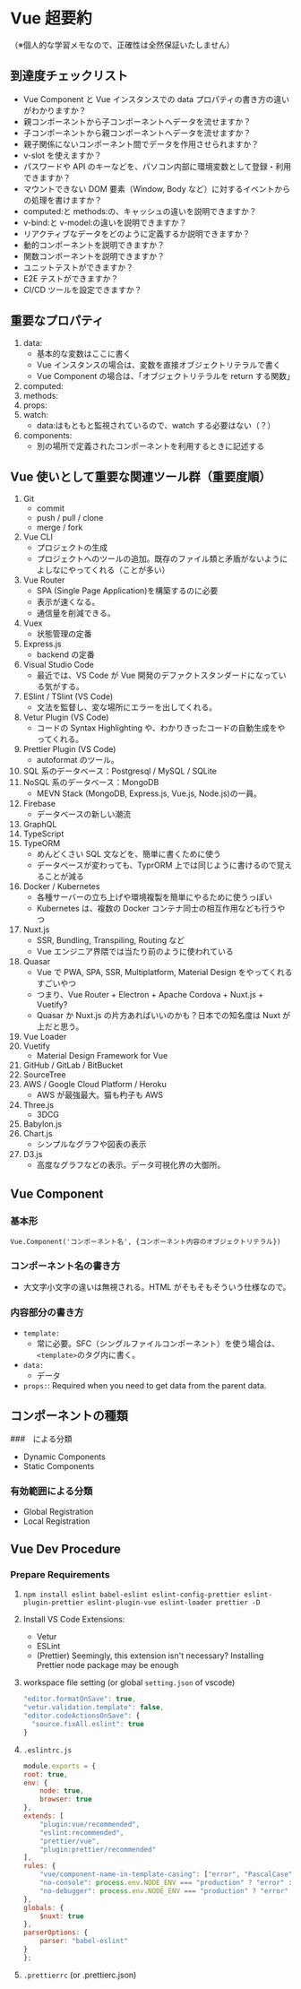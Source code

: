 # Vue 超要約

（※個人的な学習メモなので、正確性は全然保証いたしません）

## 到達度チェックリスト

- Vue Component と Vue インスタンスでの data プロパティの書き方の違いがわかりますか？
- 親コンポーネントから子コンポーネントへデータを流せますか？
- 子コンポーネントから親コンポーネントへデータを流せますか？
- 親子関係にないコンポーネント間でデータを作用させられますか？
- v-slot を使えますか？
- パスワードや API のキーなどを、パソコン内部に環境変数として登録・利用できますか？
- マウントできない DOM 要素（Window, Body など）に対するイベントからの処理を書けますか？
- computed:と methods:の、キャッシュの違いを説明できますか？
- v-bind:と v-model:の違いを説明できますか？
- リアクティブなデータをどのように定義するか説明できますか？
- 動的コンポーネントを説明できますか？
- 関数コンポーネントを説明できますか？
- ユニットテストができますか？
- E2E テストができますか？
- CI/CD ツールを設定できますか？



## 重要なプロパティ

1. data:
   - 基本的な変数はここに書く
   - Vue インスタンスの場合は、変数を直接オブジェクトリテラルで書く
   - Vue Component の場合は、「オブジェクトリテラルを return する関数」
1. computed:
1. methods:
1. props:
1. watch:
   - data:はもともと監視されているので、watch する必要はない（？）
1. components:
   - 別の場所で定義されたコンポーネントを利用するときに記述する

## Vue 使いとして重要な関連ツール群（重要度順）

1. Git
   - commit
   - push / pull / clone
   - merge / fork
1. Vue CLI
   - プロジェクトの生成
   - プロジェクトへのツールの追加。既存のファイル類と矛盾がないようによしなにやってくれる（ことが多い）
1. Vue Router
   - SPA (Single Page Application)を構築するのに必要
   - 表示が速くなる。
   - 通信量を削減できる。
1. Vuex
   - 状態管理の定番
1. Express.js
   - backend の定番
1. Visual Studio Code
   - 最近では、VS Code が Vue 開発のデファクトスタンダードになっている気がする。
1. ESlint / TSlint (VS Code)
   - 文法を監督し、変な場所にエラーを出してくれる。
1. Vetur Plugin (VS Code)
   - コードの Syntax Highlighting や、わかりきったコードの自動生成をやってくれる。
1. Prettier Plugin (VS Code)
   - autoformat のツール。
1. SQL 系のデータベース：Postgresql / MySQL / SQLite
1. NoSQL 系のデータベース：MongoDB
   - MEVN Stack (MongoDB, Express.js, Vue.js, Node.js)の一員。
1. Firebase
   - データベースの新しい潮流
1. GraphQL
1. TypeScript
1. TypeORM
   - めんどくさい SQL 文などを、簡単に書くために使う
   - データベースが変わっても、TyprORM 上では同じように書けるので覚えることが減る
1. Docker / Kubernetes
   - 各種サーバーの立ち上げや環境複製を簡単にやるために使うっぽい
   - Kubernetes は、複数の Docker コンテナ同士の相互作用なども行うやつ
1. Nuxt.js
   - SSR, Bundling, Transpiling, Routing など
   - Vue エンジニア界隈では当たり前のように使われている
1. Quasar
   - Vue で PWA, SPA, SSR, Multiplatform, Material Design をやってくれるすごいやつ
   - つまり、Vue Router + Electron + Apache Cordova + Nuxt.js + Vuetify?
   - Quasar か Nuxt.js の片方あればいいのかも？日本での知名度は Nuxt が上だと思う。
1. Vue Loader
1. Vuetify
   - Material Design Framework for Vue
1. GitHub / GitLab / BitBucket
1. SourceTree
1. AWS / Google Cloud Platform / Heroku
   - AWS が最強最大。猫も杓子も AWS
1. Three.js
   - 3DCG
1. Babylon.js
1. Chart.js
   - シンプルなグラフや図表の表示
1. D3.js
   - 高度なグラフなどの表示。データ可視化界の大御所。

## Vue Component

### 基本形

```
Vue.Component('コンポーネント名', {コンポーネント内容のオブジェクトリテラル})
```

### コンポーネント名の書き方

- 大文字小文字の違いは無視される。HTML がそもそもそういう仕様なので。

### 内容部分の書き方

- `template:`
  - 常に必要。SFC（シングルファイルコンポーネント）を使う場合は、`<template>`のタグ内に書く。
- `data:`
  - データ
- `props:`: Required when you need to get data from the parent data.

## コンポーネントの種類

###　による分類

- Dynamic Components
- Static Components

### 有効範囲による分類

- Global Registration
- Local Registration

## Vue Dev Procedure

### Prepare Requirements

1. `npm install eslint babel-eslint eslint-config-prettier eslint-plugin-prettier eslint-plugin-vue eslint-loader prettier -D`
1. Install VS Code Extensions:
   - Vetur
   - ESLint
   - (Prettier) Seemingly, this extension isn't necessary? Installing Prettier node package may be enough
1. workspace file setting (or global `setting.json` of vscode)
    ```js
    "editor.formatOnSave": true,
    "vetur.validation.template": false,
    "editor.codeActionsOnSave": {
      "source.fixAll.eslint": true
    }
    ```

1. `.eslintrc.js`

    ```js
    module.exports = {
    root: true,
    env: {
        node: true,
        browser: true
    },
    extends: [
        "plugin:vue/recommended",
        "eslint:recommended",
        "prettier/vue",
        "plugin:prettier/recommended"
    ],
    rules: {
        "vue/component-name-in-template-casing": ["error", "PascalCase"],
        "no-console": process.env.NODE_ENV === "production" ? "error" : "off",
        "no-debugger": process.env.NODE_ENV === "production" ? "error" : "off"
    },
    globals: {
        $nuxt: true
    },
    parserOptions: {
        parser: "babel-eslint"
    }
    };
    ```

1. `.prettierrc` (or .prettierc.json)
